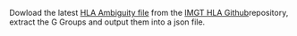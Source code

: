 Dowload the latest [HLA Ambiguity file](https://github.com/ANHIG/IMGTHLA/raw/Latest/xml/hla_ambigs.xml.zip) from the [IMGT HLA Github](https://github.com/ANHIG/IMGTHLA/)repository, extract the G Groups and output them into a json file.